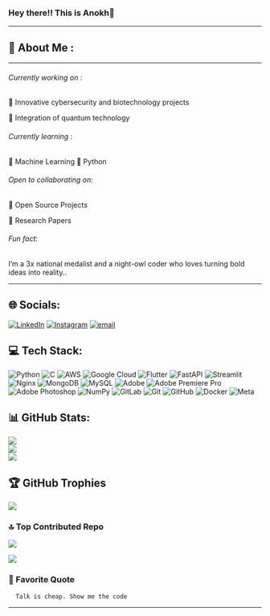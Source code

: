 ### Hey there!! This is Anokh👋
---
## 🔭 About Me :
-----
###### Currently working on :  
  🔹 Innovative cybersecurity and biotechnology projects
     
  🔹 Integration of quantum technology


###### Currently learning : 
  🔹 Machine Learning  🔹 Python 
###### Open to collaborating on:
 🔹 Open Source Projects 
  
 🔹 Research Papers
###### Fun fact:
   I’m a 3x national medalist and a night-owl coder who loves turning bold ideas into reality..

---

## 🌐 Socials:
 [![LinkedIn](https://img.shields.io/badge/LinkedIn-%230077B5.svg?logo=linkedin&logoColor=white)](https://linkedin.com/in/anokhgnair)    [![Instagram](https://img.shields.io/badge/Instagram-%23E4405F.svg?logo=Instagram&logoColor=white)](https://instagram.com/@an0kh)     [![email](https://img.shields.io/badge/Email-D14836?logo=gmail&logoColor=white)](mailto:anokhtt@gmail.com) 


## 💻 Tech Stack:
![Python](https://img.shields.io/badge/python-3670A0?style=for-the-badge&logo=python&logoColor=ffdd54) ![C](https://img.shields.io/badge/c-%2300599C.svg?style=for-the-badge&logo=c&logoColor=white) ![AWS](https://img.shields.io/badge/AWS-%23FF9900.svg?style=for-the-badge&logo=amazon-aws&logoColor=white) ![Google Cloud](https://img.shields.io/badge/GoogleCloud-%234285F4.svg?style=for-the-badge&logo=google-cloud&logoColor=white) ![Flutter](https://img.shields.io/badge/Flutter-%2302569B.svg?style=for-the-badge&logo=Flutter&logoColor=white) ![FastAPI](https://img.shields.io/badge/FastAPI-005571?style=for-the-badge&logo=fastapi) ![Streamlit](https://img.shields.io/badge/Streamlit-%23FE4B4B.svg?style=for-the-badge&logo=streamlit&logoColor=white) ![Nginx](https://img.shields.io/badge/nginx-%23009639.svg?style=for-the-badge&logo=nginx&logoColor=white) ![MongoDB](https://img.shields.io/badge/MongoDB-%234ea94b.svg?style=for-the-badge&logo=mongodb&logoColor=white) ![MySQL](https://img.shields.io/badge/mysql-4479A1.svg?style=for-the-badge&logo=mysql&logoColor=white) ![Adobe](https://img.shields.io/badge/adobe-%23FF0000.svg?style=for-the-badge&logo=adobe&logoColor=white) ![Adobe Premiere Pro](https://img.shields.io/badge/Adobe%20Premiere%20Pro-9999FF.svg?style=for-the-badge&logo=Adobe%20Premiere%20Pro&logoColor=white) ![Adobe Photoshop](https://img.shields.io/badge/adobe%20photoshop-%2331A8FF.svg?style=for-the-badge&logo=adobe%20photoshop&logoColor=white) ![NumPy](https://img.shields.io/badge/numpy-%23013243.svg?style=for-the-badge&logo=numpy&logoColor=white) ![GitLab](https://img.shields.io/badge/gitlab-%23181717.svg?style=for-the-badge&logo=gitlab&logoColor=white) ![Git](https://img.shields.io/badge/git-%23F05033.svg?style=for-the-badge&logo=git&logoColor=white) ![GitHub](https://img.shields.io/badge/github-%23121011.svg?style=for-the-badge&logo=github&logoColor=white) ![Docker](https://img.shields.io/badge/docker-%230db7ed.svg?style=for-the-badge&logo=docker&logoColor=white) ![Meta](https://img.shields.io/badge/Meta-%230467DF.svg?style=for-the-badge&logo=Meta&logoColor=white)
## 📊 GitHub Stats:
![](https://github-readme-stats.vercel.app/api?username=anokhgnair&theme=dark&hide_border=false&include_all_commits=false&count_private=false)<br/>
![](https://nirzak-streak-stats.vercel.app/?user=anokhgnair&theme=dark&hide_border=false)<br/>
![](https://github-readme-stats.vercel.app/api/top-langs/?username=anokhgnair&theme=dark&hide_border=false&include_all_commits=false&count_private=false&layout=compact)

## 🏆 GitHub Trophies
![](https://github-profile-trophy.vercel.app/?username=anokhgnair&theme=gruvbox&no-frame=false&no-bg=false&margin-w=4)

### 🔝 Top Contributed Repo
![](https://github-contributor-stats.vercel.app/api?username=anokhgnair&limit=5&theme=dark&combine_all_yearly_contributions=true)


[![](https://visitcount.itsvg.in/api?id=anokhgnair&icon=0&color=0)](https://visitcount.itsvg.in)

### 💬 Favorite Quote
      Talk is cheap. Show me the code

---


